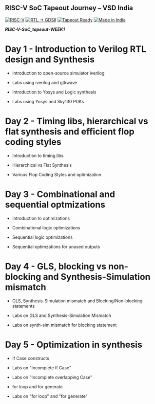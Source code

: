 ## RISC-V SoC Tapeout Journey – VSD India

[![RISC-V](https://img.shields.io/badge/RISC--V-Reference%20SoC-blue)](https://riscv.org/)
[![RTL → GDSII](https://img.shields.io/badge/Flow-RTL%20%E2%86%92%20GDSII-purple)](https://en.wikipedia.org/wiki/GDSII)
[![Tapeout Ready](https://img.shields.io/badge/Goal-Tapeout%20Ready-red)](https://en.wikipedia.org/wiki/Photomask)
[![Made in India](https://img.shields.io/badge/Made%20in-India-green)](https://www.makeinindia.com/)

***RISC-V-SoC_tapeout-WEEK1***

# Day 1 - Introduction to Verilog RTL design and Synthesis

- Introduction to open-source simulator iverilog

- Labs using iverilog and gtkwave

- Introduction to Yosys and Logic synthesis

- Labs using Yosys and Sky130 PDKs

# Day 2 - Timing libs, hierarchical vs flat synthesis and efficient flop coding styles

- Introduction to timing.libs

- Hierarchical vs Flat Synthesis

- Various Flop Coding Styles and optimization

# Day 3 - Combinational and sequential optmizations

- Introduction to optimizations

- Combinational logic optimizations

- Sequential logic optimizations

- Sequential optimzations for unused outputs

# Day 4 - GLS, blocking vs non-blocking and Synthesis-Simulation mismatch

- GLS, Synthesis-Simulation mismatch and Blocking/Non-blocking statements

- Labs on GLS and Synthesis-Simulation Mismatch

- Labs on synth-sim mismatch for blocking statement

# Day 5 - Optimization in synthesis

- If Case constructs

- Labs on "Incomplete If Case"

- Labs on "Incomplete overlapping Case"

- for loop and for generate

- Labs on "for loop" and "for generate"
